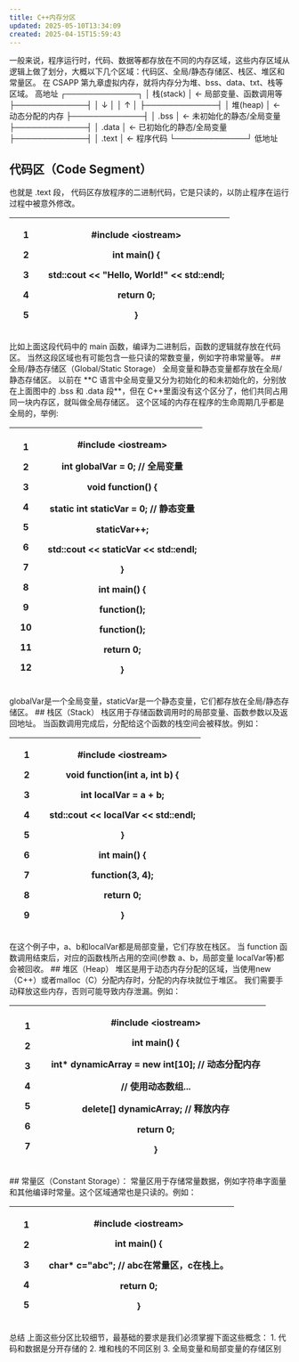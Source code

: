 ```yaml
---
title: C++内存分区
updated: 2025-05-10T13:34:09
created: 2025-04-15T15:59:43
---
```


一般来说，程序运行时，代码、数据等都存放在不同的内存区域，这些内存区域从逻辑上做了划分，大概以下几个区域：代码区、全局/静态存储区、栈区、堆区和常量区。
在 CSAPP 第九章虚拟内存，就将内存分为堆、bss、data、txt、栈等区域。
高地址
┌─────────────┐
│ 栈(stack) │ ← 局部变量、函数调用等
├─────────────┤
│ ↓ │
│ ↑ │
├─────────────┤
│ 堆(heap) │ ← 动态分配的内存
├─────────────┤
│ .bss │ ← 未初始化的静态/全局变量
├─────────────┤
│ .data │ ← 已初始化的静态/全局变量
├─────────────┤
│ .text │ ← 程序代码
└─────────────┘
低地址

## 代码区（Code Segment）
也就是 .text 段， 代码区存放程序的二进制代码，它是只读的，以防止程序在运行过程中被意外修改。
<table>
<colgroup>
<col style="width: 15%" />
<col style="width: 84%" />
</colgroup>
<thead>
<tr class="header">
<th><p>1</p>
<p>2</p>
<p>3</p>
<p>4</p>
<p>5</p></th>
<th><p>#include &lt;iostream&gt;</p>
<p>int main() {</p>
<p>std::cout &lt;&lt; "Hello, World!" &lt;&lt; std::endl;</p>
<p>return 0;</p>
<p>}</p></th>
</tr>
</thead>
<tbody>
</tbody>
</table>
比如上面这段代码中的 main 函数，编译为二进制后，函数的逻辑就存放在代码区。
当然这段区域也有可能包含一些只读的常数变量，例如字符串常量等。
## 全局/静态存储区（Global/Static Storage）
全局变量和静态变量都存放在全局/静态存储区。
以前在 **C 语言中全局变量又分为初始化的和未初始化的，分别放在上面图中的 .bss 和 .data 段**，但在 C++里面没有这个区分了，他们共同占用同一块内存区，就叫做全局存储区。
这个区域的内存在程序的生命周期几乎都是全局的，举例:
<table>
<colgroup>
<col style="width: 17%" />
<col style="width: 82%" />
</colgroup>
<thead>
<tr class="header">
<th><p>1</p>
<p>2</p>
<p>3</p>
<p>4</p>
<p>5</p>
<p>6</p>
<p>7</p>
<p>8</p>
<p>9</p>
<p>10</p>
<p>11</p>
<p>12</p></th>
<th><p>#include &lt;iostream&gt;</p>
<p>int globalVar = 0; // 全局变量</p>
<p>void function() {</p>
<p>static int staticVar = 0; // 静态变量</p>
<p>staticVar++;</p>
<p>std::cout &lt;&lt; staticVar &lt;&lt; std::endl;</p>
<p>}</p>
<p>int main() {</p>
<p>function();</p>
<p>function();</p>
<p>return 0;</p>
<p>}</p></th>
</tr>
</thead>
<tbody>
</tbody>
</table>
globalVar是一个全局变量，staticVar是一个静态变量，它们都存放在全局/静态存储区。
## 栈区（Stack）
栈区用于存储函数调用时的局部变量、函数参数以及返回地址。
当函数调用完成后，分配给这个函数的栈空间会被释放。例如：
<table>
<colgroup>
<col style="width: 18%" />
<col style="width: 81%" />
</colgroup>
<thead>
<tr class="header">
<th><p>1</p>
<p>2</p>
<p>3</p>
<p>4</p>
<p>5</p>
<p>6</p>
<p>7</p>
<p>8</p>
<p>9</p></th>
<th><p>#include &lt;iostream&gt;</p>
<p>void function(int a, int b) {</p>
<p>int localVar = a + b;</p>
<p>std::cout &lt;&lt; localVar &lt;&lt; std::endl;</p>
<p>}</p>
<p>int main() {</p>
<p>function(3, 4);</p>
<p>return 0;</p>
<p>}</p></th>
</tr>
</thead>
<tbody>
</tbody>
</table>
在这个例子中，a、b和localVar都是局部变量，它们存放在栈区。
当 function 函数调用结束后，对应的函数栈所占用的空间(参数 a、b，局部变量 localVar等)都会被回收。
## 堆区（Heap）
堆区是用于动态内存分配的区域，当使用new（C++）或者malloc（C）分配内存时，分配的内存块就位于堆区。
我们需要手动释放这些内存，否则可能导致内存泄漏。例如：
<table>
<colgroup>
<col style="width: 14%" />
<col style="width: 85%" />
</colgroup>
<thead>
<tr class="header">
<th><p>1</p>
<p>2</p>
<p>3</p>
<p>4</p>
<p>5</p>
<p>6</p>
<p>7</p></th>
<th><p>#include &lt;iostream&gt;</p>
<p>int main() {</p>
<p>int* dynamicArray = new int[10]; // 动态分配内存</p>
<p>// 使用动态数组...</p>
<p>delete[] dynamicArray; // 释放内存</p>
<p>return 0;</p>
<p>}</p></th>
</tr>
</thead>
<tbody>
</tbody>
</table>
## 常量区（Constant Storage）：
常量区用于存储常量数据，例如字符串字面量和其他编译时常量。这个区域通常也是只读的。例如：
<table>
<colgroup>
<col style="width: 15%" />
<col style="width: 84%" />
</colgroup>
<thead>
<tr class="header">
<th><p>1</p>
<p>2</p>
<p>3</p>
<p>4</p>
<p>5</p></th>
<th><p>#include &lt;iostream&gt;</p>
<p>int main() {</p>
<p>char* c="abc"; // abc在常量区，c在栈上。</p>
<p>return 0;</p>
<p>}</p></th>
</tr>
</thead>
<tbody>
</tbody>
</table>
总结
上面这些分区比较细节，最基础的要求是我们必须掌握下面这些概念：
1.  代码和数据是分开存储的
2.  堆和栈的不同区别
3.  全局变量和局部变量的存储区别

